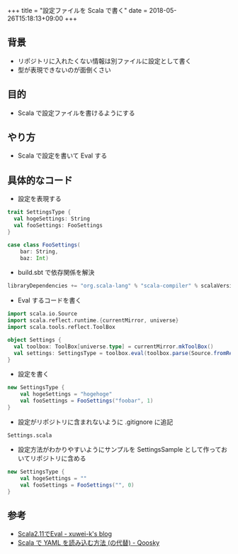 +++
title = "設定ファイルを Scala で書く"
date = 2018-05-26T15:18:13+09:00
+++

## 背景

- リポジトリに入れたくない情報は別ファイルに設定として書く
- 型が表現できないのが面倒くさい

## 目的

- Scala で設定ファイルを書けるようにする

## やり方

- Scala で設定を書いて Eval する

## 具体的なコード

- 設定を表現する

```scala
trait SettingsType {
  val hogeSettings: String
  val fooSettings: FooSettings
}

case class FooSettings(
    bar: String,
    baz: Int)
```

- build.sbt で依存関係を解決

```sbt
libraryDependencies += "org.scala-lang" % "scala-compiler" % scalaVersion.value
```

- Eval するコードを書く

```scala
import scala.io.Source
import scala.reflect.runtime.{currentMirror, universe}
import scala.tools.reflect.ToolBox

object Settings {
  val toolbox: ToolBox[universe.type] = currentMirror.mkToolBox()
  val settings: SettingsType = toolbox.eval(toolbox.parse(Source.fromResource("Settings.scala").mkString)).asInstanceOf[SettingsType]
}
```

- 設定を書く

```scala
new SettingsType {
    val hogeSettings = "hogehoge"
    val fooSettings = FooSettings("foobar", 1)
}
```

- 設定がリポジトリに含まれないように .gitignore に追記

```gitignore
Settings.scala
```

- 設定方法がわかりやすいようにサンプルを SettingsSample として作っておいてリポジトリに含める

```scala
new SettingsType {
    val hogeSettings = ""
    val fooSettings = FooSettings("", 0)
}
```

## 参考

- [Scala2.11でEval - xuwei-k's blog](https://xuwei-k.hatenablog.com/entry/20140607/1402128646)
- [Scala で YAML を読み込む方法 (の代替) - Qoosky](https://www.qoosky.io/techs/66d656fb42)
